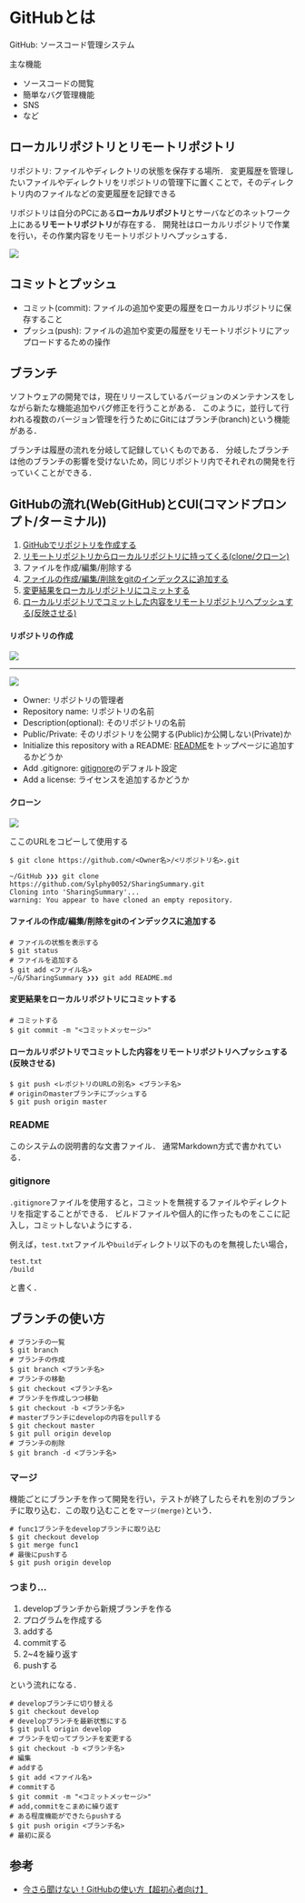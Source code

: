 # GitHubとは
GitHub: ソースコード管理システム

主な機能
- ソースコードの閲覧
- 簡単なバグ管理機能
- SNS
- など

## ローカルリポジトリとリモートリポジトリ
リポジトリ: ファイルやディレクトリの状態を保存する場所．
変更履歴を管理したいファイルやディレクトリをリポジトリの管理下に置くことで，そのディレクトリ内のファイルなどの変更履歴を記録できる

リポジトリは自分のPCにある**ローカルリポジトリ**とサーバなどのネットワーク上にある**リモートリポジトリ**が存在する．
開発社はローカルリポジトリで作業を行い，その作業内容をリモートリポジトリへプッシュする．

![](./figs/about-1.png)

## コミットとプッシュ
- コミット(commit): ファイルの追加や変更の履歴をローカルリポジトリに保存すること
- プッシュ(push): ファイルの追加や変更の履歴をリモートリポジトリにアップロードするための操作

## ブランチ
ソフトウェアの開発では，現在リリースしているバージョンのメンテナンスをしながら新たな機能追加やバグ修正を行うことがある．
このように，並行して行われる複数のバージョン管理を行うためにGitにはブランチ(branch)という機能がある．

ブランチは履歴の流れを分岐して記録していくものである．
分岐したブランチは他のブランチの影響を受けないため，同じリポジトリ内でそれぞれの開発を行っていくことができる．

## GitHubの流れ(Web(GitHub)とCUI(コマンドプロンプト/ターミナル))

1. [GitHubでリポジトリを作成する](#repository)
2. [リモートリポジトリからローカルリポジトリに持ってくる(clone/クローン)](#clone)
3. ファイルを作成/編集/削除する
4. [ファイルの作成/編集/削除をgitのインデックスに追加する](#add)
5. [変更結果をローカルリポジトリにコミットする](#commit)
6. [ローカルリポジトリでコミットした内容をリモートリポジトリへプッシュする(反映させる)](#push)

<a name="repository"></a>
#### リポジトリの作成
![](./figs/about-2.png)

---

![](./figs/about-3.png)

- Owner: リポジトリの管理者
- Repository name: リポジトリの名前
- Description(optional): そのリポジトリの名前
- Public/Private: そのリポジトリを公開する(Public)か公開しない(Private)か
- Initialize this repository with a README: [README](#README)をトップページに追加するかどうか
- Add .gitignore: [gitignore](#gitignore)のデフォルト設定
- Add a license: ライセンスを追加するかどうか

<a name="clone"></a>
#### クローン

![](./figs/about-4.png)

ここのURLをコピーして使用する

```shell
$ git clone https://github.com/<Owner名>/<リポジトリ名>.git

~/GitHub ❯❯❯ git clone https://github.com/Sylphy0052/SharingSummary.git
Cloning into 'SharingSummary'...
warning: You appear to have cloned an empty repository.
```

<a name="add"></a>
#### ファイルの作成/編集/削除をgitのインデックスに追加する

```shell
# ファイルの状態を表示する
$ git status
# ファイルを追加する
$ git add <ファイル名>
~/G/SharingSummary ❯❯❯ git add README.md
```

<a name="commit"></a>
#### 変更結果をローカルリポジトリにコミットする

```shell
# コミットする
$ git commit -m "<コミットメッセージ>"
```

<a name="push"></a>
#### ローカルリポジトリでコミットした内容をリモートリポジトリへプッシュする(反映させる)

```shell
$ git push <レポジトリのURLの別名> <ブランチ名>
# originのmasterブランチにプッシュする
$ git push origin master
```

<a name="readme"></a>
### README
このシステムの説明書的な文書ファイル．
通常Markdown方式で書かれている．

<a name="gitignore"></a>
### gitignore
`.gitignore`ファイルを使用すると，コミットを無視するファイルやディレクトリを指定することができる．
ビルドファイルや個人的に作ったものをここに記入し，コミットしないようにする．

例えば，`test.txt`ファイルや`build`ディレクトリ以下のものを無視したい場合，
```
test.txt
/build
```
と書く．

<a name="branch"></a>
## ブランチの使い方

```shell
# ブランチの一覧
$ git branch
# ブランチの作成
$ git branch <ブランチ名>
# ブランチの移動
$ git checkout <ブランチ名>
# ブランチを作成しつつ移動
$ git checkout -b <ブランチ名>
# masterブランチにdevelopの内容をpullする
$ git checkout master
$ git pull origin develop
# ブランチの削除
$ git branch -d <ブランチ名>
```

### マージ
機能ごとにブランチを作って開発を行い，テストが終了したらそれを別のブランチに取り込む．この取り込むことを`マージ(merge)`という．

```shell
# func1ブランチをdevelopブランチに取り込む
$ git checkout develop
$ git merge func1
# 最後にpushする
$ git push origin develop
```

### つまり…
1. developブランチから新規ブランチを作る
2. プログラムを作成する
3. addする
4. commitする
5. 2~4を繰り返す
6. pushする

という流れになる．

```shell
# developブランチに切り替える
$ git checkout develop
# developブランチを最新状態にする
$ git pull origin develop
# ブランチを切ってブランチを変更する
$ git checkout -b <ブランチ名>
# 編集
# addする
$ git add <ファイル名>
# commitする
$ git commit -m "<コミットメッセージ>"
# add,commitをこまめに繰り返す
# ある程度機能ができたらpushする
$ git push origin <ブランチ名>
# 最初に戻る
```

<a name="ref"></a>
## 参考
- [今さら聞けない！GitHubの使い方【超初心者向け】](https://techacademy.jp/magazine/6235)

